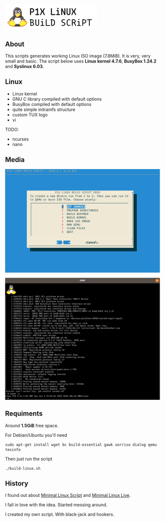 # ![P1X LiNUX BUiLD SCRiPT](media/banner.png)

## About

This scripts generates working Linux ISO image (7.8MiB). It is very, very small and basic.
The script below uses **Linux kernel 4.7.6**, **BusyBox 1.24.2** and **Syslinux 6.03**.

## Linux

- Linux kernel
- GNU C library compiled with default options
- BusyBox compiled with default options
- quite simple initramfs structure
- custom TUX logo
- vi

TODO:
- ncurses
- nano

## Media

![Dialog script](media/screen_script.png)

![Live Linux](media/screen_live.png)



## Requiments

Around **1.5GiB** free space.

For Debian/Ubuntu you'll need

    sudo apt-get install wget bc build-essential gawk xorriso dialog qemu texinfo

Then just run the script

    ./build-linux.sh

## History

I found out about [Minimal Linux Script](https://github.com/ivandavidov/minimal-linux-script) and [Minimal Linux Live](http://github.com/ivandavidov/minimal).

I fall in love with the idea. Started messing around.

I created my own script. With black-jack and hookers.
